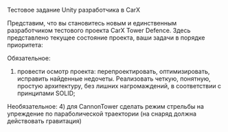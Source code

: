 ﻿Тестовое задание Unity разработчика в CarX

Представим, что вы становитесь новым и единственным разработчиком тестового проекта CarX Tower Defence. Здесь представлено текущее состояние проекта, ваши задачи в порядке приоритета:

Обязательное:
1) провести осмотр проекта: перепроектировать, оптимизировать, исправить найденные недочеты. Реализовать четкую, понятную, простую архитектуру, без лишних нагромаждений, в соответствии с принципами SOLID;

Необязательное:
4) для CannonTower сделать режим стрельбы на упреждение по параболической траектории (на снаряд должна действовать гравитация)